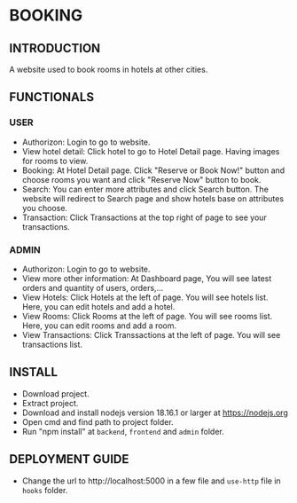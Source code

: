 # BOOKING
## INTRODUCTION
A website used to book rooms in hotels at other cities.
## FUNCTIONALS
### USER
- Authorizon: Login to go to website.
- View hotel detail: Click hotel to go to Hotel Detail page. Having images for rooms to view.
- Booking: At Hotel Detail page. Click "Reserve or Book Now!" button and choose rooms you want and click "Reserve Now" button to book.
- Search: You can enter more attributes and click Search button. The website will redirect to Search page and show hotels base on attributes you choose.
- Transaction: Click Transactions at the top right of page to see your transactions.
### ADMIN
- Authorizon: Login to go to website.
- View more other information: At Dashboard page, You will see latest orders and quantity of users, orders,...
- View Hotels: Click Hotels at the left of page. You will see hotels list. Here, you can edit hotels and add a hotel.
- View Rooms: Click Rooms at the left of page. You will see rooms list. Here, you can edit rooms and add a room.
- View Transactions: Click Transsactions at the left of page. You will see transactions list.
## INSTALL
- Download project.
- Extract project.
- Download and install nodejs version 18.16.1 or larger at https://nodejs.org
- Open cmd and find path to project folder.
- Run "npm install" at `backend`, `frontend` and `admin` folder.
## DEPLOYMENT GUIDE
- Change the url to http://localhost:5000 in a few file and `use-http` file in `hooks` folder.
